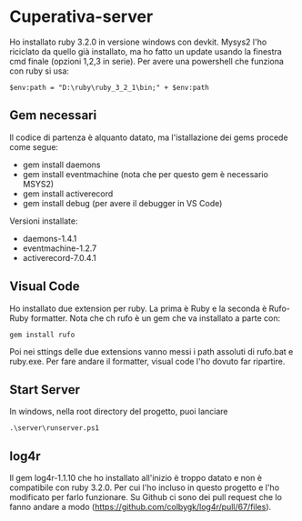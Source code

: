 # Cuperativa-server

Ho installato ruby 3.2.0 in versione windows con devkit. Mysys2 l'ho riciclato da quello
già installato, ma ho fatto un update usando la finestra cmd finale (opzioni 1,2,3 in serie).
Per avere una powershell che funziona con ruby si usa: 

    $env:path = "D:\ruby\ruby_3_2_1\bin;" + $env:path

## Gem necessari
Il codice di partenza è alquanto datato, ma  l'istallazione dei gems procede come segue:

- gem install daemons
- gem install eventmachine (nota che per questo gem è necessario MSYS2)
- gem install activerecord
- gem install debug (per avere il debugger in VS Code)

Versioni installate:
- daemons-1.4.1
- eventmachine-1.2.7
- activerecord-7.0.4.1

## Visual Code
Ho installato due extension per ruby. La prima è Ruby e la seconda è Rufo-Ruby formatter.
Nota che ch rufo è un gem che va installato a parte con:

    gem install rufo
Poi nei sttings delle due extensions vanno messi i path assoluti di rufo.bat e ruby.exe.
Per fare andare il formatter, visual code l'ho dovuto far ripartire.

## Start Server
In windows, nella root directory del progetto, puoi lanciare

    .\server\runserver.ps1

## log4r
Il gem log4r-1.1.10 che ho installato all'inizio è troppo datato e non è compatibile con 
ruby 3.2.0. Per cui l'ho incluso in questo progetto e l'ho modificato per farlo funzionare.
Su Github ci sono dei pull request che lo fanno andare a modo (https://github.com/colbygk/log4r/pull/67/files).
